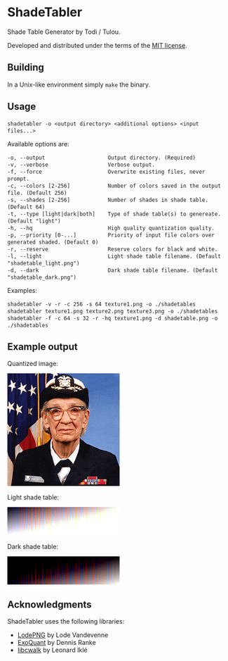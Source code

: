 # ShadeTabler
Shade Table Generator by Todi / Tulou.

Developed and distributed under the terms of the [MIT license](./LICENSE).

## Building

In a Unix-like environment simply `make` the binary.

## Usage

	shadetabler -o <output directory> <additional options> <input files...>

Available options are:

	-o, --output                    Output directory. (Required)
	-v, --verbose                   Verbose output.
	-f, --force                     Overwrite existing files, never prompt.
	-c, --colors [2-256]            Number of colors saved in the output file. (Default 256)
	-s, --shades [2-256]            Number of shades in shade table. (Default 64)
	-t, --type [light|dark|both]    Type of shade table(s) to genereate. (Default "light")
	-h, --hq                        High quality quantization quality.
	-p, --priority [0-...]          Priority of input file colors over generated shaded. (Default 0)
	-r, --reserve                   Reserve colors for black and white.
	-l, --light                     Light shade table filename. (Default "shadetable_light.png")
	-d, --dark                      Dark shade table filename. (Default "shadetable_dark.png")

Examples:

	shadetabler -v -r -c 256 -s 64 texture1.png -o ./shadetables
	shadetabler texture1.png texture2.png texture3.png -o ./shadetables
	shadetabler -f -c 64 -s 32 -r -hq texture1.png -d shadetable.png -o ./shadetables

## Example output
Quantized image:

![Quantized image](images/texture_quantized.png)

Light shade table:

![Shade table light](images/shadetable_light.png)

Dark shade table:

![Shade table dark](images/shadetable_dark.png)

## Acknowledgments
ShadeTabler uses the following libraries:

* [LodePNG](https://lodev.org/lodepng/) by Lode Vandevenne
* [ExoQuant](https://github.com/exoticorn/exoquant/) by Dennis Ranke
* [libcwalk](https://github.com/likle/cwalk/) by Leonard Iklé
